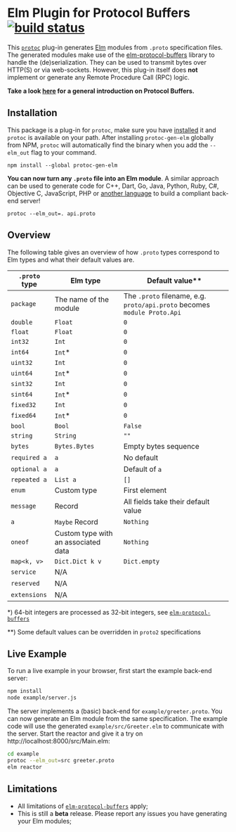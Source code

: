 # Elm Plugin for Protocol Buffers [![build status](https://github.com/andreasewering/protoc-gen-elm/actions/workflows/build_and_test.yml/badge.svg)](https://github.com/andreasewering/protoc-gen-elm/actions)

This [`protoc`](https://developers.google.com/protocol-buffers/) plug-in generates [Elm](https://elm-lang.org/) modules from `.proto` specification files. The generated modules make use of the [elm-protocol-buffers](https://package.elm-lang.org/packages/eriktim/elm-protocol-buffers/latest/) library to handle the (de)serialization. They can be used to transmit bytes over HTTP(S) or via web-sockets. However, this plug-in itself does **not** implement or generate any Remote Procedure Call (RPC) logic.

**Take a look [here](https://developers.google.com/protocol-buffers/) for a general introduction on Protocol Buffers.**

## Installation

This package is a plug-in for `protoc`, make sure you have [installed](https://developers.google.com/protocol-buffers/docs/downloads) it and `protoc` is available on your path. After installing `protoc-gen-elm` globally from NPM, `protoc` will automatically find the binary when you add the `--elm_out` flag to your command.

```
npm install --global protoc-gen-elm
```

**You can now turn any `.proto` file into an Elm module**. A similar approach can be used to generate code for C++, Dart, Go, Java, Python, Ruby, C#, Objective C, JavaScript, PHP or [another language](https://github.com/protocolbuffers/protobuf/blob/master/docs/third_party.md) to build a compliant back-end server!

```
protoc --elm_out=. api.proto
```

## Overview

The following table gives an overview of how `.proto` types correspond to Elm types and what their default values are.

| `.proto` type | Elm type                            | Default value\*\*                                                        |
| ------------- | ----------------------------------- | ------------------------------------------------------------------------ |
| `package`     | The name of the module              | The `.proto` filename, e.g. `proto/api.proto` becomes `module Proto.Api` |
| `double`      | `Float`                             | `0`                                                                      |
| `float`       | `Float`                             | `0`                                                                      |
| `int32`       | `Int`                               | `0`                                                                      |
| `int64`       | `Int`\*                             | `0`                                                                      |
| `uint32`      | `Int`                               | `0`                                                                      |
| `uint64`      | `Int`\*                             | `0`                                                                      |
| `sint32`      | `Int`                               | `0`                                                                      |
| `sint64`      | `Int`\*                             | `0`                                                                      |
| `fixed32`     | `Int`                               | `0`                                                                      |
| `fixed64`     | `Int`\*                             | `0`                                                                      |
| `bool`        | `Bool`                              | `False`                                                                  |
| `string`      | `String`                            | `""`                                                                     |
| `bytes`       | `Bytes.Bytes`                       | Empty bytes sequence                                                     |
| `required a`  | `a`                                 | No default                                                               |
| `optional a`  | `a`                                 | Default of `a`                                                           |
| `repeated a`  | `List a`                            | `[]`                                                                     |
| `enum`        | Custom type                         | First element                                                            |
| `message`     | Record                              | All fields take their default value                                      |
| `a`           | `Maybe` Record                      | `Nothing`                                                                |
| `oneof`       | Custom type with an associated data | `Nothing`                                                                |
| `map<k, v>`   | `Dict.Dict k v`                     | `Dict.empty`                                                             |
| `service`     | N/A                                 |                                                                          |
| `reserved`    | N/A                                 |                                                                          |
| `extensions`  | N/A                                 |                                                                          |

\*) 64-bit integers are processed as 32-bit integers, see [`elm-protocol-buffers`](https://package.elm-lang.org/packages/eriktim/elm-protocol-buffers/latest#known-limitations)

\*\*) Some default values can be overridden in `proto2` specifications

## Live Example

To run a live example in your browser, first start the example back-end server:

```bash
npm install
node example/server.js
```

The server implements a (basic) back-end for `example/greeter.proto`. You can now generate an Elm module from the same specification. The example code will use the generated `example/src/Greeter.elm` to communicate with the server. Start the reactor and give it a try on http://localhost:8000/src/Main.elm:

```bash
cd example
protoc --elm_out=src greeter.proto
elm reactor
```

## Limitations

- All limitations of [`elm-protocol-buffers`](https://package.elm-lang.org/packages/eriktim/elm-protocol-buffers/latest#known-limitations) apply;
- This is still a **beta** release. Please report any issues you have generating your Elm modules;
